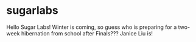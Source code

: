 # sugarlabs
Hello Sugar Labs!
Winter is coming, so guess who is preparing for a two-week hibernation from school after Finals???
Janice Liu is!
